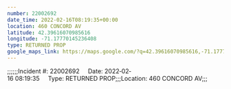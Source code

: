 ```yaml
---
number: 22002692
date_time: 2022-02-16T08:19:35+00:00
location: 460 CONCORD AV
latitude: 42.39616070985616
longitude: -71.17770145236408
type: RETURNED PROP
google_maps_link: https://maps.google.com/?q=42.39616070985616,-71.17770145236408
---
```


;;;;;;Incident #: 22002692     Date: 2022‐02‐16 08:19:35     Type: RETURNED PROP;;;Location: 460 CONCORD AV;;;
